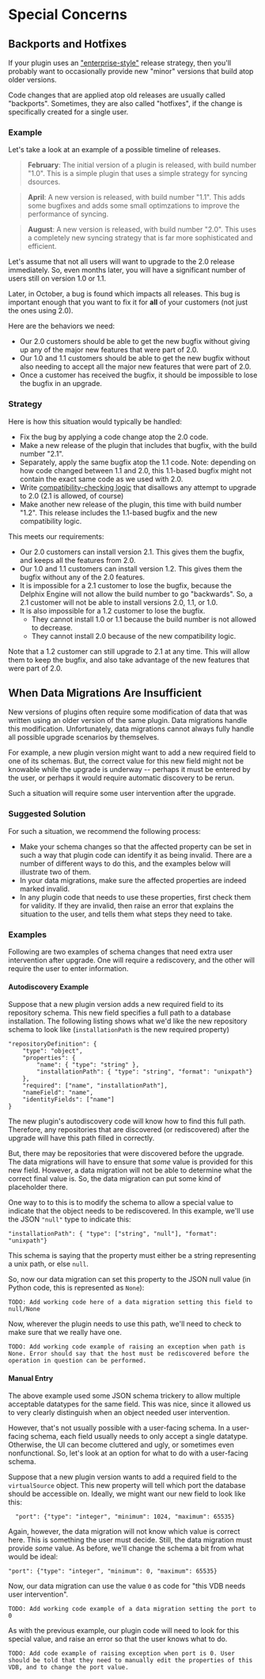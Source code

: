 # Special Concerns

## Backports and Hotfixes

If your plugin uses an ["enterprise-style"](/Versioning_And_Upgrading/Versioning/#app-style-vs-enterprise-style) release strategy, then you'll probably want to occasionally provide new "minor" versions that build atop older versions.

Code changes that are applied atop old releases are usually called "backports". Sometimes, they are also called "hotfixes", if the change is specifically created for a single user.

### Example
Let's take a look at an example of a possible timeline of releases.

> **February**: The initial version of a plugin is released, with build number "1.0". This is a simple plugin that uses a simple strategy for syncing dsources.

> **April**: A new version is released, with build number "1.1". This adds some bugfixes and adds some small optimzations to improve the performance of syncing.

> **August**: A new version is released, with build number "2.0". This uses a completely new syncing strategy that is far more sophisticated and efficient.

Let's assume that not all users will want to upgrade to the 2.0 release immediately. So, even months later, you will have a significant number of users still on version 1.0 or 1.1.

Later, in October, a bug is found which impacts all releases. This bug is important enough that you want to fix it for **all** of your customers (not just the ones using 2.0).

Here are the behaviors we need:

* Our 2.0 customers should be able to get the new bugfix without giving up any of the major new features that were part of 2.0.
* Our 1.0 and 1.1 customers should be able to get the new bugfix without also needing to accept all the major new features that were part of 2.0.
* Once a customer has received the bugfix, it should be impossible to lose the bugfix in an upgrade.

### Strategy

Here is how this situation would typically be handled:

* Fix the bug by applying a code change atop the 2.0 code.
* Make a new release of the plugin that includes that bugfix, with the build number "2.1".
* Separately, apply the same bugfix atop the 1.1 code. Note: depending on how code changed between 1.1 and 2.0, this 1.1-based bugfix might not contain the exact same code as we used with 2.0.
* Write [compatibility-checking logic](/Versioning_And_Upgrading/Compatibility/#plugin-defined-compatibility)  that disallows any attempt to upgrade to 2.0 (2.1 is allowed, of course)
* Make another new release of the plugin, this time with build number "1.2". This release includes the 1.1-based bugfix and the new compatibility logic.


This meets our requirements:

* Our 2.0 customers can install version 2.1. This gives them the bugfix, and keeps all the features from 2.0.
* Our 1.0 and 1.1 customers can install version 1.2. This gives them the bugfix without any of the 2.0 features.
* It is impossible for a 2.1 customer to lose the bugfix, because the Delphix Engine will not allow the build number to go "backwards". So, a 2.1 customer will not be able to install versions 2.0, 1.1, or 1.0.
* It is also impossible for a 1.2 customer to lose the bugfix.
    * They cannot install 1.0 or 1.1 because the build number is not allowed to decrease.
    * They cannot install 2.0 because of the new compatibility logic.

Note that a 1.2 customer can still upgrade to 2.1 at any time. This will allow them to keep the bugfix, and also take advantage of the new features that were part of 2.0.


## When Data Migrations Are Insufficient

New versions of plugins often require some modification of data that was written using an older version of the same plugin. Data migrations handle this modification. Unfortunately, data migrations cannot always fully handle all possible upgrade scenarios by themselves.

For example, a new plugin version might want to add a new required field to one of its schemas. But, the correct value for this new field might not be knowable while the upgrade is underway -- perhaps it must be entered by the user, or perhaps it would require automatic discovery to be rerun.

Such a situation will require some user intervention after the upgrade.

### Suggested Solution

For such a situation, we recommend the following process:

* Make your schema changes so that the affected property can be set in such a way that plugin code can identify it as being invalid. There are a number of different ways to do this, and the examples below will illustrate two of them.
* In your data migrations, make sure the affected properties are indeed marked invalid.
* In any plugin code that needs to use these properties, first check them for validity. If they are invalid, then raise an error that explains the situation to the user, and tells them what steps they need to take.


### Examples

Following are two examples of schema changes that need extra user intervention after upgrade. One will require a rediscovery, and the other will require the user to enter information.

#### Autodiscovery Example

Suppose that a new plugin version adds a new required field to its repository schema. This new field specifies a full path to a database installation. The following listing shows what we'd like the new repository schema to look like (`installationPath` is the new required property)

```
"repositoryDefinition": {
    "type": "object",
    "properties": {
        "name": { "type": "string" },
        "installationPath": { "type": "string", "format": "unixpath"}
    },
    "required": ["name", "installationPath"],
    "nameField": "name",
    "identityFields": ["name"]
}
```

The new plugin's autodiscovery code will know how to find this full path. Therefore, any repositories that are discovered (or rediscovered) after the upgrade will have this path filled in correctly.

But, there may be repositories that were discovered before the upgrade. The data migrations will have to ensure that *some* value is provided for this new field. However, a data migration will not be able to determine what the correct final value is. So, the data migration can put some kind of placeholder there.

One way to to this is to modify the schema to allow a special value to indicate that the object needs to be rediscovered. In this example, we'll use the JSON `"null"` type to indicate this:
```
"installationPath": { "type": ["string", "null"], "format": "unixpath"}
```
This schema is saying that the property must either be a string representing a unix path, or else `null`.

So, now our data migration can set this property to the JSON null value (in Python code, this is represented as `None`):
```
TODO: Add working code here of a data migration setting this field to null/None
```

Now, wherever the plugin needs to use this path, we'll need to check to make sure that we really have one.
```
TODO: Add working code example of raising an exception when path is None. Error should say that the host must be rediscovered before the operation in question can be performed.
```


#### Manual Entry

The above example used some JSON schema trickery to allow multiple acceptable datatypes for the same field. This was nice, since it allowed us to very clearly distinguish when an object needed user intervention.

However, that's not usually possible with a user-facing schema. In a user-facing schema, each field usually needs to only accept a single datatype. Otherwise, the UI can become cluttered and ugly, or sometimes even nonfunctional. So, let's look at an option for what to do with a user-facing schema.

Suppose that a new plugin version wants to add a required field to the `virtualSource` object. This new property will tell which port the database should be accessible on. Ideally, we might want our new field to look like this:

```
  "port": {"type": "integer", "minimum": 1024, "maximum": 65535}
```

Again, however, the data migration will not know which value is correct here. This is something the user must decide. Still, the data migration must provide *some* value. As before, we'll change the schema a bit from what would be ideal:

```
"port": {"type": "integer", "minimum": 0, "maximum": 65535}
```

Now, our data migration can use the value `0` as code for "this VDB needs user intervention".

```
TODO: Add working code example of a data migration setting the port to 0
```

As with the previous example, our plugin code will need to look for this special value, and raise an error so that the user knows what to do.

```
TODO: Add code example of raising exception when port is 0. User should be told that they need to manually edit the properties of this VDB, and to change the port value.
```
